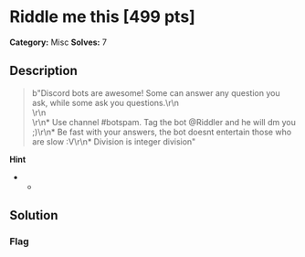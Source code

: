 # Riddle me this [499 pts]

**Category:** Misc
**Solves:** 7

## Description
>b"Discord bots are awesome! Some can answer any question you ask, while some ask you questions.\r\n<br>\r\n<br>\r\n* Use channel #botspam. Tag the bot @Riddler and he will dm you ;)\r\n* Be fast with your answers, the bot doesnt entertain those who are slow :V\r\n* Division is integer division"

**Hint**
* -

## Solution

### Flag

